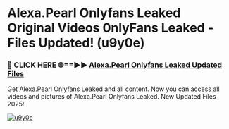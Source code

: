 # Alexa.Pearl Onlyfans Leaked Original Videos 0nlyFans Leaked - Files Updated! (u9y0e)

<h3>🔴 CLICK HERE 🌐==►► <a href="https://tinyurl.com/ms9xzufz" rel="nofollow">Alexa.Pearl Onlyfans Leaked Updated Files</a></h3>

Get Alexa.Pearl Onlyfans Leaked and all content. Now you can access all videos and pictures of Alexa.Pearl Onlyfans Leaked. New Updated Files 2025!

[![u9y0e](https://i.imgur.com/NaUBvic.gif)](https://tinyurl.com/ms9xzufz)
